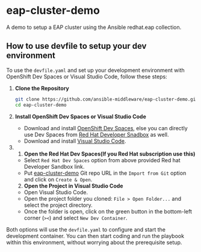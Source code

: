 # eap-cluster-demo

A demo to setup a  EAP cluster using the Ansible redhat.eap collection.

## How to use devfile to setup your dev environment

To use the `devfile.yaml` and set up your development environment with OpenShift Dev Spaces or Visual Studio Code, follow these steps:

1. **Clone the Repository**

    ```sh
    git clone https://github.com/ansible-middleware/eap-cluster-demo.git
    cd eap-cluster-demo
    ```
2. **Install OpenShift Dev Spaces or Visual Studio Code**

    - Download and install [OpenShift Dev Spaces](https://access.redhat.com/products/red-hat-openshift-dev-spaces), else you can directly use Dev Spaces from [Red Hat Developer Snadbox](https://console.redhat.com/openshift/sandbox) as well.
    - Download and install [Visual Studio Code](https://code.visualstudio.com/).

3. 1. **Open the Red Hat Dev Spaces(If you Red Hat subscription use this)**

    - Select `Red Hat Dev Spaces` option from above provided Red hat Developer Sandbox link.
    - Put [eap-cluster-demo](https://github.com/ansible-middleware/eap-cluster-demo.git) Git repo URL in the `Import from Git` option and click on `Create & Open`.

    2. **Open the Project in Visual Studio Code**

    - Open Visual Studio Code.
    - Open the project folder you cloned: `File > Open Folder...` and select the project directory.
    - Once the folder is open, click on the green button in the bottom-left corner (`><`) and select `New Dev Container`.

Both options will use the `devfile.yaml` to configure and start the development container. You can then start coding and run the playbook within this environment, without worrying about the prerequisite setup.
